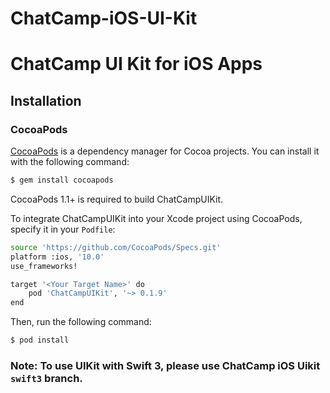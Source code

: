 # ChatCamp-iOS-UI-Kit
# ChatCamp UI Kit for iOS Apps
## Installation
### CocoaPods
[CocoaPods] is a dependency manager for Cocoa projects. You can install it with the following command:

```sh
$ gem install cocoapods
```
CocoaPods 1.1+ is required to build ChatCampUIKit.

To integrate ChatCampUIKit into your Xcode project using CocoaPods, specify it in your `Podfile`:

```sh
source 'https://github.com/CocoaPods/Specs.git'
platform :ios, '10.0'
use_frameworks!

target '<Your Target Name>' do
    pod 'ChatCampUIKit', '~> 0.1.9'
end
```
Then, run the following command:

```sh
$ pod install
```

### Note: To use UIKit with Swift 3, please use ChatCamp iOS Uikit `swift3` branch.

[CocoaPods]: <https://cocoapods.org/>
